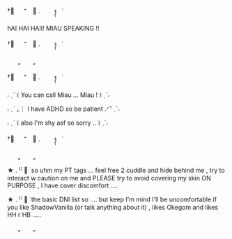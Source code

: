 †༙ 　 ⁺　﹒ . ⠀ ⠀ ᭪ ⠀ ˓

hAI HAI HAII! MIAU SPEAKING !!

†༙ 　 ⁺　﹒ . ⠀ ⠀ ᭪ ⠀ ˓

⠀⠀ ‌„
⠀⠀ ‌„

†༙ 　 ⁺　﹒ . ⠀ ⠀ ᭪ ⠀ ˓

˗ ˏˋ ꒰ You can call Miau ... Miau ! ꒱ ˎˊ˗

˗ ˏˋ ⌞⋮ I have ADHD so be patient .ᐟ⌝ ˎˊ˗

˗ ˏˋ ꒰ also I'm shy asf so sorry .. ꒱ ˎˊ˗

†༙ 　 ⁺　﹒ . ⠀ ⠀ ᭪ ⠀ ˓

⠀⠀ ‌„
⠀⠀ ‌„

★ . ꜝꜞ ᳝ ࣪ so uhm my PT tags ... feel free 2 cuddle and hide behind me , try to interact w caution on me and PLEASE try to avoid covering my skin ON PURPOSE , I have cover discomfort ....

★ . ꜝꜞ ᳝ ࣪ the basic DNI list so .... but keep I'm mind I'll be uncomfortable if you like ShadowVanilla (or talk anything about it) , likes Okegom and likes HH r HB .....

⠀⠀ ‌„
⠀⠀ ‌„
